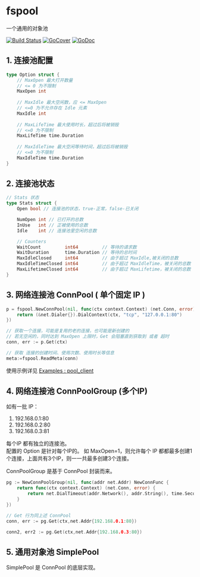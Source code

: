 # fspool
一个通用的对象池

[![Build Status](https://travis-ci.org/fsgo/fspool.png?branch=master)](https://travis-ci.org/fsgo/fspool)
[![GoCover](https://gocover.io/_badge/github.com/fsgo/fspool?status.svg)](https://gocover.io/github.com/fsgo/fspool)
[![GoDoc](https://godoc.org/github.com/fsgo/fspool?status.svg)](https://godoc.org/github.com/fsgo/fspool)

## 1. 连接池配置
```go
type Option struct {
    // MaxOpen 最大打开数量
    // <= 0 为不限制
    MaxOpen int
    
    // MaxIdle 最大空闲数，应 <= MaxOpen
    // <=0 为不允许存在 Idle 元素
    MaxIdle int
    
    // MaxLifeTime 最大使用时长，超过后将被销毁
    // <=0 为不限制
    MaxLifeTime time.Duration
    
    // MaxIdleTime 最大空闲等待时间，超过后将被销毁
    // <=0 为不限制
    MaxIdleTime time.Duration
}
```

## 2. 连接池状态
```go
// Stats 状态
type Stats struct {
	Open bool // 连接池的状态，true-正常，false-已关闭

	NumOpen int // 已打开的总数
	InUse   int // 正被使用的总数
	Idle    int // 连接池里空闲的总数

	// Counters
	WaitCount         int64         // 等待的请求数
	WaitDuration      time.Duration // 等待的总时间
	MaxIdleClosed     int64         // 由于超过 MaxIdle,被关闭的总数
	MaxIdleTimeClosed int64         // 由于超过 MaxIdleTime，被关闭的总数
	MaxLifetimeClosed int64         // 由于超过 MaxLifetime，被关闭的总数
}
```

## 3. 网络连接池 ConnPool ( 单个固定 IP )
```go
p = fspool.NewConnPool(nil, func(ctx context.Context) (net.Conn, error) {
	return (&net.Dialer{}).DialContext(ctx, "tcp", "127.0.0.1:80")
})

// 获取一个连接，可能是复用的老的连接，也可能是新创建的
// 若无空闲的，同时达到 MaxOpen 上限时，Get 会阻塞直到获取到 或者 超时
conn, err := p.Get(ctx)

// 获取 连接的创建时间、使用次数、使用时长等信息
meta:=fspool.ReadMeta(conn)
```
使用示例详见 [Examples : pool_client](./examples/server_client/pool_client)

## 4. 网络连接池 ConnPoolGroup (多个IP)
如有一批 IP：
1. 192.168.0.1:80
2. 192.168.0.2:80
3. 192.168.0.3:81

每个IP 都有独立的连接池。  
配置的 Option 是针对每个IP的。
如 MaxOpen=1，则允许每个 IP 都都最多创建1个连接，上面共有3个IP，则一一共最多创建3个连接。 

ConnPoolGroup 是基于 ConnPool 封装而来。

```go
pg := NewConnPoolGroup(nil, func(addr net.Addr) NewConnFunc {
	return func(ctx context.Context) (net.Conn, error) {
		return net.DialTimeout(addr.Network(), addr.String(), time.Second)
	}
})

// Get 行为同上述 ConnPool
conn, err := pg.Get(ctx,net.Addr{192.168.0.1:80})

conn2, err2 := pg.Get(ctx,net.Addr{192.168.0.3:80})
```

## 5. 通用对象池 SimplePool
SimplePool 是 ConnPool 的底层实现。